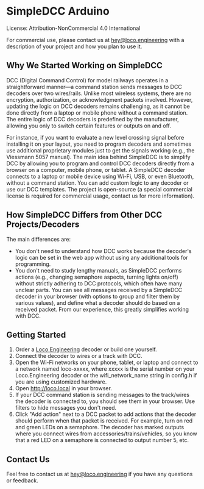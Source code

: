 # SimpleDCC Arduino

License: Attribution-NonCommercial 4.0 International

For commercial use, please contact us at hey@loco.engineering with a description of your project and how you plan to use it.

## Why We Started Working on SimpleDCC

DCC (Digital Command Control) for model railways operates in a straightforward manner—a command station sends messages to DCC decoders over two wires/rails. Unlike most wireless systems, there are no encryption, authorization, or acknowledgment packets involved. However, updating the logic on DCC decoders remains challenging, as it cannot be done directly from a laptop or mobile phone without a command station. The entire logic of DCC decoders is predefined by the manufacturer, allowing you only to switch certain features or outputs on and off. 

For instance, if you want to evaluate a new level crossing signal before installing it on your layout, you need to program decoders and sometimes use additional proprietary modules just to get the signals working (e.g., the Viessmann 5057 manual). The main idea behind SimpleDCC is to simplify DCC by allowing you to program and control DCC decoders directly from a browser on a computer, mobile phone, or tablet. A SimpleDCC decoder connects to a laptop or mobile device using Wi-Fi, USB, or even Bluetooth, without a command station. You can add custom logic to any decoder or use our DCC templates. The project is open-source (a special commercial license is required for commercial usage, contact us for more information).

## How SimpleDCC Differs from Other DCC Projects/Decoders

The main differences are:
- You don't need to understand how DCC works because the decoder's logic can be set in the web app without using any additional tools for programming.
- You don't need to study lengthy manuals, as SimpleDCC performs actions (e.g., changing semaphore aspects, turning lights on/off) without strictly adhering to DCC protocols, which often have many unclear parts. You can see all messages received by a SimpleDCC decoder in your browser (with options to group and filter them by various values), and define what a decoder should do based on a received packet. From our experience, this greatly simplifies working with DCC.

## Getting Started

1. Order a [Loco.Engineering](https://loco.engineering) decoder or build one yourself.
2. Connect the decoder to wires or a track with DCC.
3. Open the Wi-Fi networks on your phone, tablet, or laptop and connect to a network named loco-xxxxx, where xxxxx is the serial number on your Loco.Engineering decoder or the wifi_network_name string in config.h if you are using customized hardware.
4. Open http://loco.local in your browser.
5. If your DCC command station is sending messages to the track/wires the decoder is connected to, you should see them in your browser. Use filters to hide messages you don't need.
6. Click "Add action" next to a DCC packet to add actions that the decoder should perform when that packet is received. For example, turn on red and green LEDs on a semaphore. The decoder has marked outputs where you connect wires from accessories/trains/vehicles, so you know that a red LED on a semaphore is connected to output number 5, etc.

## Contact Us

Feel free to contact us at hey@loco.engineering if you have any questions or feedback.
